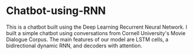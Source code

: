 # Chatbot-using-RNN
This is a chatbot built using the Deep Learning Recurrent Neural Network. 
I built a simple chatbot using conversations from Cornell University's Movie Dialogue Corpus. 
The main features of our model are LSTM cells, a bidirectional dynamic RNN, and decoders with attention.
